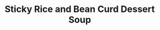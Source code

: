 ---redirect_from:   - videos/sticky-rice-and-bean-curd-dessert-soup.html
layout: post
categories: videos
tags: [videos, sweets, soups, riceandnoodles, rice, stickyrice]
excerpt: 
title: "Sticky Rice and Bean Curd Dessert Soup"
feature_video: http://www.youtube.com/embed/yvwqBuh5X5o
blog: 
image:
    feature: 49-1.jpg
---